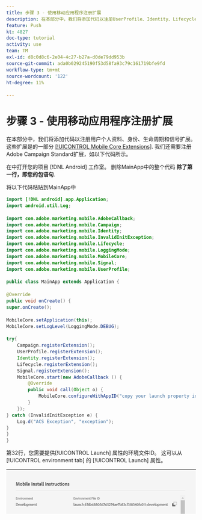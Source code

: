 ```yaml
---
title: 步骤 3 - 使用移动应用程序注册扩展
description: 在本部分中，我们将添加代码以注册UserProfile、Identity、Lifecycle和Signal扩展。
feature: Push
kt: 4827
doc-type: tutorial
activity: use
team: TM
exl-id: d8c0d8c6-2e04-4c27-b27a-d0de79dd953b
source-git-commit: ada0b029245190f53d58fa93c79c161719bfe9fd
workflow-type: tm+mt
source-wordcount: '122'
ht-degree: 11%

---
```


# 步骤 3 - 使用移动应用程序注册扩展

在本部分中，我们将添加代码以注册用户个人资料、身份、生命周期和信号扩展。 这些扩展是的一部分 [[!UICONTROL Mobile Core Extensions]](https://aep-sdks.gitbook.io/docs/using-mobile-extensions/mobile-core). 我们还需要注册Adobe Campaign Standard扩展，如以下代码所示。

在中打开您的项目 [!DNL Android] 工作室。 删除MainApp中的整个代码 **除了第一行，即您的包语句**.

将以下代码粘贴到MainApp中

<!--
Removed `{.line-numbers}` below
-->

```java
import [!DNL android].app.Application;
import android.util.Log;

import com.adobe.marketing.mobile.AdobeCallback;
import com.adobe.marketing.mobile.Campaign;
import com.adobe.marketing.mobile.Identity;
import com.adobe.marketing.mobile.InvalidInitException;
import com.adobe.marketing.mobile.Lifecycle;
import com.adobe.marketing.mobile.LoggingMode;
import com.adobe.marketing.mobile.MobileCore;
import com.adobe.marketing.mobile.Signal;
import com.adobe.marketing.mobile.UserProfile;

public class MainApp extends Application {

@Override
public void onCreate() {
super.onCreate();

MobileCore.setApplication(this);
MobileCore.setLogLevel(LoggingMode.DEBUG);

try{
    Campaign.registerExtension();
    UserProfile.registerExtension();
    Identity.registerExtension();
    Lifecycle.registerExtension();
    Signal.registerExtension();
    MobileCore.start(new AdobeCallback () {
        @Override
        public void call(Object o) {
            MobileCore.configureWithAppID("copy your launch property id here");
        }
    });
} catch (InvalidInitException e) {
    Log.d("ACS Exception", "exception");
}
}
}
```

第32行，您需要提供[!UICONTROL  Launch] 属性的环境文件ID。 这可以从 [!UICONTROL environment tab] 的 [!UICONTROL Launch] 属性。

![launch-id](assets/launch-id-property.PNG)
